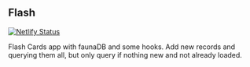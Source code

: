## Flash

[![Netlify Status](https://api.netlify.com/api/v1/badges/144f922a-a701-4e6b-944c-33761b2199d6/deploy-status)](https://app.netlify.com/sites/flash-fauna/deploys)

Flash Cards app with faunaDB and some hooks. Add new records and querying them all, but only query if nothing new and not already loaded.
